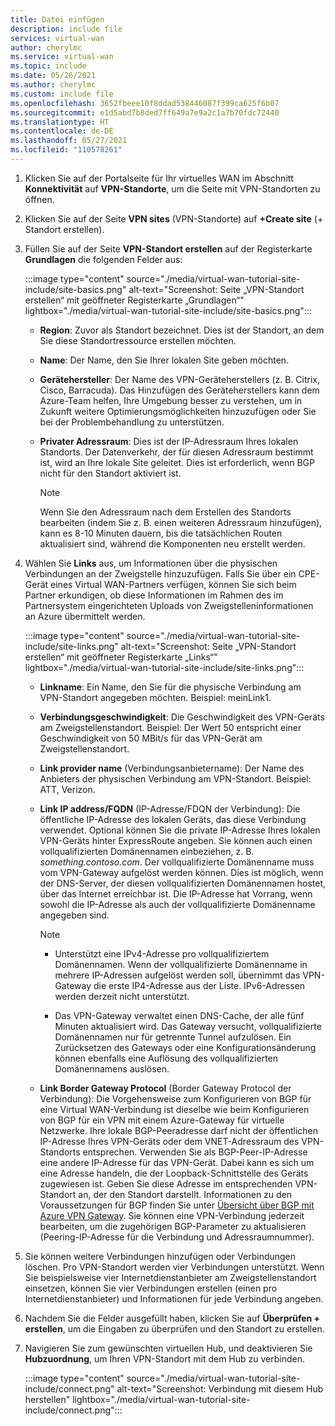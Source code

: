 ```yaml
---
title: Datei einfügen
description: include file
services: virtual-wan
author: cherylmc
ms.service: virtual-wan
ms.topic: include
ms.date: 05/26/2021
ms.author: cherylmc
ms.custom: include file
ms.openlocfilehash: 3652fbeee10f8ddad538446087f399ca625f6b07
ms.sourcegitcommit: e1d5abd7b8ded7ff649a7e9a2c1a7b70fdc72440
ms.translationtype: HT
ms.contentlocale: de-DE
ms.lasthandoff: 05/27/2021
ms.locfileid: "110578261"
---
```

1. Klicken Sie auf der Portalseite für Ihr virtuelles WAN im Abschnitt **Konnektivität** auf **VPN-Standorte**, um die Seite mit VPN-Standorten zu öffnen.
1. Klicken Sie auf der Seite **VPN sites** (VPN-Standorte) auf **+Create site** (+ Standort erstellen).
1. Füllen Sie auf der Seite **VPN-Standort erstellen** auf der Registerkarte **Grundlagen** die folgenden Felder aus:

   :::image type="content" source="./media/virtual-wan-tutorial-site-include/site-basics.png" alt-text="Screenshot: Seite „VPN-Standort erstellen“ mit geöffneter Registerkarte „Grundlagen“" lightbox="./media/virtual-wan-tutorial-site-include/site-basics.png":::

    * **Region**: Zuvor als Standort bezeichnet. Dies ist der Standort, an dem Sie diese Standortressource erstellen möchten.
    * **Name**: Der Name, den Sie Ihrer lokalen Site geben möchten.
    * **Gerätehersteller**: Der Name des VPN-Geräteherstellers (z. B. Citrix, Cisco, Barracuda). Das Hinzufügen des Geräteherstellers kann dem Azure-Team helfen, Ihre Umgebung besser zu verstehen, um in Zukunft weitere Optimierungsmöglichkeiten hinzuzufügen oder Sie bei der Problembehandlung zu unterstützen.
    * **Privater Adressraum**: Dies ist der IP-Adressraum Ihres lokalen Standorts. Der Datenverkehr, der für diesen Adressraum bestimmt ist, wird an Ihre lokale Site geleitet. Dies ist erforderlich, wenn BGP nicht für den Standort aktiviert ist.
    
      >[!NOTE]
      >Wenn Sie den Adressraum nach dem Erstellen des Standorts bearbeiten (indem Sie z. B. einen weiteren Adressraum hinzufügen), kann es 8-10 Minuten dauern, bis die tatsächlichen Routen aktualisiert sind, während die Komponenten neu erstellt werden.
      >
1. Wählen Sie **Links** aus, um Informationen über die physischen Verbindungen an der Zweigstelle hinzuzufügen. Falls Sie über ein CPE-Gerät eines Virtual WAN-Partners verfügen, können Sie sich beim Partner erkundigen, ob diese Informationen im Rahmen des im Partnersystem eingerichteten Uploads von Zweigstelleninformationen an Azure übermittelt werden.

   :::image type="content" source="./media/virtual-wan-tutorial-site-include/site-links.png" alt-text="Screenshot: Seite „VPN-Standort erstellen“ mit geöffneter Registerkarte „Links“" lightbox="./media/virtual-wan-tutorial-site-include/site-links.png":::

   * **Linkname**: Ein Name, den Sie für die physische Verbindung am VPN-Standort angegeben möchten. Beispiel: meinLink1.
   * **Verbindungsgeschwindigkeit**: Die Geschwindigkeit des VPN-Geräts am Zweigstellenstandort. Beispiel: Der Wert 50 entspricht einer Geschwindigkeit von 50 MBit/s für das VPN-Gerät am Zweigstellenstandort.
   * **Link provider name** (Verbindungsanbietername): Der Name des Anbieters der physischen Verbindung am VPN-Standort. Beispiel: ATT, Verizon.
   * **Link IP address/FQDN** (IP-Adresse/FDQN der Verbindung): Die öffentliche IP-Adresse des lokalen Geräts, das diese Verbindung verwendet. Optional können Sie die private IP-Adresse Ihres lokalen VPN-Geräts hinter ExpressRoute angeben. Sie können auch einen vollqualifizierten Domänennamen einbeziehen, z. B. *something.contoso.com*. Der vollqualifizierte Domänenname muss vom VPN-Gateway aufgelöst werden können. Dies ist möglich, wenn der DNS-Server, der diesen vollqualifizierten Domänennamen hostet, über das Internet erreichbar ist. Die IP-Adresse hat Vorrang, wenn sowohl die IP-Adresse als auch der vollqualifizierte Domänenname angegeben sind.

     >[!NOTE]
     >
     >* Unterstützt eine IPv4-Adresse pro vollqualifiziertem Domänennamen. Wenn der vollqualifizierte Domänenname in mehrere IP-Adressen aufgelöst werden soll, übernimmt das VPN-Gateway die erste IP4-Adresse aus der Liste. IPv6-Adressen werden derzeit nicht unterstützt.
     >
     >* Das VPN-Gateway verwaltet einen DNS-Cache, der alle fünf Minuten aktualisiert wird. Das Gateway versucht, vollqualifizierte Domänennamen nur für getrennte Tunnel aufzulösen. Ein Zurücksetzen des Gateways oder eine Konfigurationsänderung können ebenfalls eine Auflösung des vollqualifizierten Domänennamens auslösen.
     >
   * **Link Border Gateway Protocol** (Border Gateway Protocol der Verbindung): Die Vorgehensweise zum Konfigurieren von BGP für eine Virtual WAN-Verbindung ist dieselbe wie beim Konfigurieren von BGP für ein VPN mit einem Azure-Gateway für virtuelle Netzwerke. Ihre lokale BGP-Peeradresse darf nicht der öffentlichen IP-Adresse Ihres VPN-Geräts oder dem VNET-Adressraum des VPN-Standorts entsprechen. Verwenden Sie als BGP-Peer-IP-Adresse eine andere IP-Adresse für das VPN-Gerät. Dabei kann es sich um eine Adresse handeln, die der Loopback-Schnittstelle des Geräts zugewiesen ist. Geben Sie diese Adresse im entsprechenden VPN-Standort an, der den Standort darstellt.  Informationen zu den Voraussetzungen für BGP finden Sie unter [Übersicht über BGP mit Azure VPN Gateway](../articles/vpn-gateway/vpn-gateway-bgp-overview.md). Sie können eine VPN-Verbindung jederzeit bearbeiten, um die zugehörigen BGP-Parameter zu aktualisieren (Peering-IP-Adresse für die Verbindung und Adressraumnummer).
1. Sie können weitere Verbindungen hinzufügen oder Verbindungen löschen. Pro VPN-Standort werden vier Verbindungen unterstützt. Wenn Sie beispielsweise vier Internetdienstanbieter am Zweigstellenstandort einsetzen, können Sie vier Verbindungen erstellen (einen pro Internetdienstanbieter) und Informationen für jede Verbindung angeben.
1. Nachdem Sie die Felder ausgefüllt haben, klicken Sie auf **Überprüfen + erstellen**, um die Eingaben zu überprüfen und den Standort zu erstellen.
1. Navigieren Sie zum gewünschten virtuellen Hub, und deaktivieren Sie **Hubzuordnung**, um Ihren VPN-Standort mit dem Hub zu verbinden.

   :::image type="content" source="./media/virtual-wan-tutorial-site-include/connect.png" alt-text="Screenshot: Verbindung mit diesem Hub herstellen" lightbox="./media/virtual-wan-tutorial-site-include/connect.png":::
